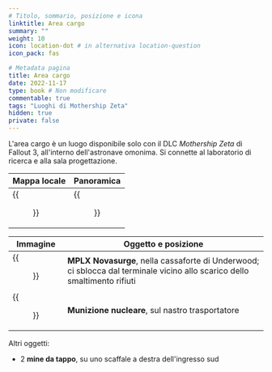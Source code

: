 ```yaml
---
# Titolo, sommario, posizione e icona
linktitle: Area cargo
summary: ""
weight: 10
icon: location-dot # in alternativa location-question
icon_pack: fas

# Metadata pagina
title: Area cargo
date: 2022-11-17
type: book # Non modificare
commentable: true
tags: "Luoghi di Mothership Zeta"
hidden: true
private: false 
---
```


L'area cargo è un luogo disponibile solo con il DLC *Mothership Zeta* di Fallout 3, all'interno dell'astronave omonima. Si connette al laboratorio di ricerca e alla sala progettazione.

| Mappa locale | Panoramica                 |
| ------------ | -------------------------- |
| {{<figure src="fo3/Cargo_Hold_map.webp">}}             | {{<figure src="fo3/Fo3MZ_cargo_hold.webp">}} |

| Immagine | Oggetto e posizione |
| -------- | ------------------- |
|  {{<figure src="fo3/MPLX_Novasurge_safe.webp">}}        | **MPLX Novasurge**, nella cassaforte di Underwood; ci sblocca dal terminale vicino allo scarico dello smaltimento rifiuti                    | 
|  {{<figure src="fo3/Cargo_hold_mini_nuke.webp">}}        | **Munizione nucleare**, sul nastro trasportatore                    | 


Altri oggetti:
- 2 **mine da tappo**, su uno scaffale a destra dell'ingresso sud


